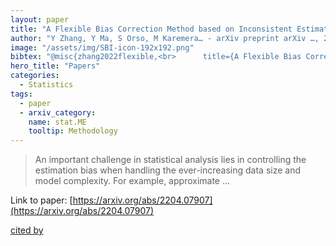 ```yaml
---
layout: paper
title: "A Flexible Bias Correction Method based on Inconsistent Estimators"
author: "Y Zhang, Y Ma, S Orso, M Karemera… - arXiv preprint arXiv …, 2022 - arxiv.org"
image: "/assets/img/SBI-icon-192x192.png"
bibtex: "@misc{zhang2022flexible,<br>      title={A Flexible Bias Correction Method based on Inconsistent Estimators}, <br>      author={Yuming Zhang and Yanyuan Ma and Samuel Orso and Mucyo Karemera and Maria-Pia Victoria-Feser and Stéphane Guerrier},<br>      year={2022},<br>      eprint={2204.07907},<br>      archivePrefix={arXiv},<br>      primaryClass={stat.ME}<br>}"
hero_title: "Papers"
categories:
  - Statistics
tags:
  - paper
  - arxiv_category:
    name: stat.ME
    tooltip: Methodology
---
```

>An important challenge in statistical analysis lies in controlling the estimation bias when handling the ever-increasing data size and model complexity. For example, approximate …

Link to paper: [https://arxiv.org/abs/2204.07907](https://arxiv.org/abs/2204.07907)

[cited by](https://scholar.google.com/scholar?cites=9761862128574653272&as_sdt=2005&sciodt=0,5&hl=en&num=20)
